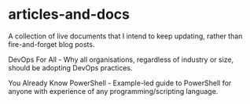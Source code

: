 # articles-and-docs
A collection of live documents that I intend to keep updating, rather than fire-and-forget blog posts.

DevOps For All - Why all organisations, regardless of industry or size, should be adopting DevOps practices.

You Already Know PowerShell - Example-led guide to PowerShell for anyone with experience of any programming/scripting language.
